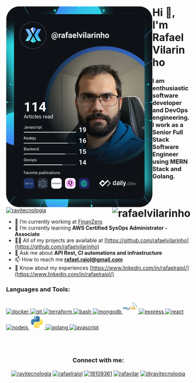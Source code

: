 <div align="left">
  <a href="https://app.daily.dev/DailyDevTips">
    <img align="left" src="https://github.com/rafaelvilarinho/rafaelvilarinho/blob/main/devcard.svg" width="400" alt="Rafael Vilarinho's Dev Card"/>
  </a>

  <p align="right">
  <h1 align="left">
    Hi 👋, I'm Rafael Vilarinho
    <img
      align="right"
      src="https://komarev.com/ghpvc/?username=rafaelvilarinho&label=Profile%20views&color=0e75b6&style=flat"
      alt="rafaelvilarinho"
    />
  </h1>

  <h3 align="left">
    I am enthusiastic software developer and DevOps engineering. I work as a
    Senior Full Stack Software Engineer using MERN Stack and Golang.
  </h3>

  <a href="https://twitter.com/rafavilar" target="blank"><img
      src="https://img.shields.io/twitter/follow/ravitecnologia?logo=twitter&style=for-the-badge"
      alt="ravitecnologia" /></a>
  </p>
  
  - 🔭 I’m currently working at [FinanZero](https://www.finanzero.com.br/) 
  - 🌱 I’m currently learning **AWS Certified SysOps Administrator - Associate**
  - 👨‍💻 All of my projects are available at [https://github.com/rafaelvilarinho](https://github.com/rafaelvilarinho)
  - 💬 Ask me about **API Rest, CI automations and infrastructure**
  - 📫 How to reach me **rafael.raiol@gmail.com**
  - 📄 Know about my experiences [https://www.linkedin.com/in/rafaelraiol/](https://www.linkedin.com/in/rafaelraiol/)

</div>
  
<h3 align="left">Languages and Tools:</h3>
<a href="https://www.docker.com/" target="_blank" rel="noreferrer">
  <img
    src="https://www.vectorlogo.zone/logos/docker/docker-icon.svg"
    alt="docker"
    width="40"
    height="40"
  />
</a>
<a href="https://git-scm.com/" target="_blank" rel="noreferrer">
  <img
    src="https://www.vectorlogo.zone/logos/git-scm/git-scm-icon.svg"
    alt="git"
    width="40"
    height="40"
  />
</a>
<a href="https://terraform.io" target="_blank" rel="noreferrer">
  <img
    src="https://www.vectorlogo.zone/logos/terraformio/terraformio-icon.svg"
    alt="terraform"
    width="40"
    height="40"
  />
</a>
<a href="https://www.gnu.org/software/bash/" target="_blank" rel="noreferrer">
  <img
    src="https://www.vectorlogo.zone/logos/gnu_bash/gnu_bash-icon.svg"
    alt="bash"
    width="40"
    height="40"
  />
</a>
<a href="https://www.mongodb.com" target="_blank" rel="noreferrer">
  <img
    src="https://www.vectorlogo.zone/logos/mongodb/mongodb-icon.svg"
    alt="mongodb"
    width="40"
    height="40"
  />
</a>
<a href="https://www.mysql.com/" target="_blank" rel="noreferrer">
  <img
    src="https://raw.githubusercontent.com/devicons/devicon/master/icons/mysql/mysql-original-wordmark.svg"
    alt="mysql"
    width="40"
    height="40"
  />
</a>
<a href="https://expressjs.com/" target="_blank" rel="noreferrer">
  <img
    src="https://www.vectorlogo.zone/logos/expressjs/expressjs-icon.svg"
    alt="express"
    width="40"
    height="40"
  />
</a>
<a href="https://reactjs.org/" target="_blank" rel="noreferrer">
  <img
    src="https://www.vectorlogo.zone/logos/reactjs/reactjs-icon.svg"
    alt="react"
    width="40"
    height="40"
  />
</a>
<a href="https://nodejs.org" target="_blank" rel="noreferrer">
  <img
    src="https://www.vectorlogo.zone/logos/nodejs/nodejs-icon.svg"
    alt="nodejs"
    width="40"
    height="40"
  />
</a>
<a href="https://www.python.org" target="_blank" rel="noreferrer">
  <img
    src="https://raw.githubusercontent.com/devicons/devicon/master/icons/python/python-original.svg"
    alt="python"
    width="40"
    height="40"
  />
</a>
<a href="https://www.go.dev" target="_blank" rel="noreferrer">
  <img
    src="https://www.vectorlogo.zone/logos/golang/golang-icon.svg"
    alt="golang"
    width="40"
    height="40"
  />
</a>
<a href="https://developer.mozilla.org/en-US/docs/Web/JavaScript" target="_blank" rel="noreferrer">
  <img
    src="https://www.vectorlogo.zone/logos/javascript/javascript-icon.svg"
    alt="javascript"
    width="40"
    height="40"
  />
</a>

<br/><br/>

<h3 align="center">Connect with me:</h3>
<p align="center">
<a href="https://twitter.com/ravitecnologia" target="blank"><img
    align="center"
    src="https://raw.githubusercontent.com/rahuldkjain/github-profile-readme-generator/master/src/images/icons/Social/twitter.svg"
    alt="ravitecnologia"
    height="30"
    width="40"
/></a>
<a href="https://linkedin.com/in/rafaelraiol" target="blank"
  ><img
    align="center"
    src="https://raw.githubusercontent.com/rahuldkjain/github-profile-readme-generator/master/src/images/icons/Social/linked-in-alt.svg"
    alt="rafaelraiol"
    height="30"
    width="40"
/></a>
<a
  href="https://stackoverflow.com/users/12259650/rafael-vilarinho"
  target="blank"
  ><img
    align="center"
    src="https://raw.githubusercontent.com/rahuldkjain/github-profile-readme-generator/master/src/images/icons/Social/stack-overflow.svg"
    alt="18109361"
    height="30"
    width="40"
/></a>
<a href="https://instagram.com/rafavilar" target="blank"
  ><img
    align="center"
    src="https://raw.githubusercontent.com/rahuldkjain/github-profile-readme-generator/master/src/images/icons/Social/instagram.svg"
    alt="rafavilar"
    height="30"
    width="40"
/></a>
<a href="https://hashnode.com/@ravitecnologia" target="blank"
  ><img
    align="center"
    src="https://raw.githubusercontent.com/rahuldkjain/github-profile-readme-generator/master/src/images/icons/Social/hashnode.svg"
    alt="@ravitecnologia"
    height="30"
    width="40"
/></a>
</p>
